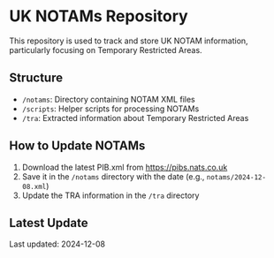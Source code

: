 # UK NOTAMs Repository

This repository is used to track and store UK NOTAM information, particularly focusing on Temporary Restricted Areas.

## Structure

- `/notams`: Directory containing NOTAM XML files
- `/scripts`: Helper scripts for processing NOTAMs
- `/tra`: Extracted information about Temporary Restricted Areas

## How to Update NOTAMs

1. Download the latest PIB.xml from https://pibs.nats.co.uk
2. Save it in the `/notams` directory with the date (e.g., `notams/2024-12-08.xml`)
3. Update the TRA information in the `/tra` directory

## Latest Update

Last updated: 2024-12-08